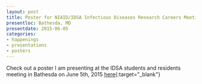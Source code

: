 ```yaml
---
layout: post
title: Poster for NIAID/IDSA Infectious Diseases Research Careers Meeting 2015
presentloc: Bathesda, MD
presentdate: 2015-06-05
categories:
- happenings
- presentations
- posters
---
```


Check out a poster I am presenting at the IDSA students and residents meeting in Bathesda on June 5th, 2015 [here](/presentations/attach/Rosen-IDSA2015Poster-as-Submitted.pdf){:target="_blank"}